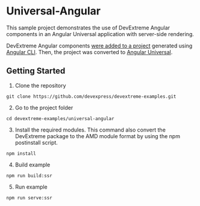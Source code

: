 # Universal-Angular

This sample project demonstrates the use of DevExtreme Angular components in an Angular Universal application with server-side rendering.

DevExtreme Angular components [were added to a project](https://github.com/DevExpress/devextreme-angular#adding-devexteme-to-an-existing-angular-application) generated using [Angular CLI](https://github.com/angular/angular-cli). Then, the project was converted to [Angular Universal](https://angular.io/guide/universal).

## Getting Started

1. Clone the repository
 ``` text
 git clone https://github.com/devexpress/devextreme-examples.git
 ```

2. Go to the project folder
 ``` text
 cd devextreme-examples/universal-angular
 ```

3. Install the required modules. This command also convert the DevExtreme package to the AMD module format by using the npm postinstall script.
 ``` text
 npm install
 ```
 
4. Build example
 ``` text
npm run build:ssr
 ```

5. Run example
 ``` text
npm run serve:ssr
 ```
